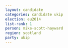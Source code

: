 ```yaml
---
layout: candidate
categories: candidate ukip
election: eu2014
list-rank: 1
person: mike-scott-hayward
region: scotland
party: ukip
---
```

